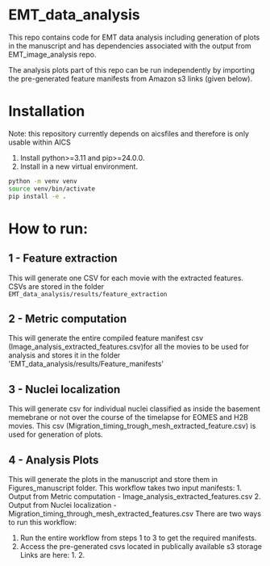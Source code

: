 # EMT_data_analysis
This repo contains code for EMT data analysis including generation of plots in the manuscript and has dependencies associated with the output from EMT_image_analysis repo.

The analysis plots part of this repo can be run independently by importing the pre-generated feature manifests from Amazon s3 links (given below).

# Installation
Note: this repository currently depends on aicsfiles and therefore is only usable within AICS
1. Install python>=3.11 and pip>=24.0.0.
2. Install in a new virtual environment.
```bash
python -m venv venv
source venv/bin/activate
pip install -e .
```

# How to run:

## 1 - Feature extraction
This will generate one CSV for each movie with the extracted features. CSVs are stored in the folder `EMT_data_analysis/results/feature_extraction`

## 2 - Metric computation
This will generate the entire compiled feature manifest csv (Image_analysis_extracted_features.csv)for all the movies to be used for analysis and stores it in the folder 'EMT_data_analysis/results/Feature_manifests'

## 3 - Nuclei localization
This will generate csv for individual nuclei classified as inside the basement memebrane or not over the course of the timelapse for EOMES and H2B movies. This csv (Migration_timing_trough_mesh_extracted_feature.csv) is used for generation of plots.

## 4 - Analysis Plots
This will generate the plots in the manuscript and store them in Figures_manuscript folder.
This workflow takes two input manifests:
    1. Output from Metric computation - Image_analysis_extracted_features.csv
    2. Output from Nuclei localization - Migration_timing_through_mesh_extracted_features.csv
There are two ways to run this workflow:
1. Run the entire workflow from steps 1 to 3 to get the required manifests.
2. Access the pre-generated csvs located in publically available s3 storage 
    Links are here: 1. 
                    2.
